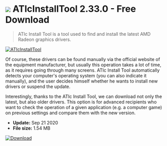 # ![](https://cdn.softexe.net/static/icon/c/aticinstalltool-9454.png) ATIcInstallTool 2.33.0 - Free Download

> ATIc Install Tool is a tool used to find and install the latest AMD Radeon graphics drivers.

[![ATIcInstallTool](https://gallery.dpcdn.pl/imgc/Tools/67594/g_-_420x350_1.5_-_x20160430153105_0.png)](https://softexe.net/win/disks-files/hdd-utilities/aticinstalltool:aded.html)

Of course, these drivers can be found manually via the official website of the equipment manufacturer, but usually this operation takes a lot of time, as it requires going through many screens. ATIc Install Tool automatically detects your computer's operating system (you can also indicate it manually), and the user decides himself whether he wants to install new drivers or suspend the update.
 
 Interestingly, thanks to the ATIc Install Tool, we can download not only the latest, but also older drivers. This option is for advanced recipients who want to check the operation of a given application (e.g. a computer game) on previous settings and compare them with the new version.


- **Update:** Sep 21 2020
- **File size:** 1.54 MB

[![Download](https://cdn.softexe.net/static/img/download.png)](https://softexe.net/win/disks-files/hdd-utilities/aticinstalltool:aded.html)

